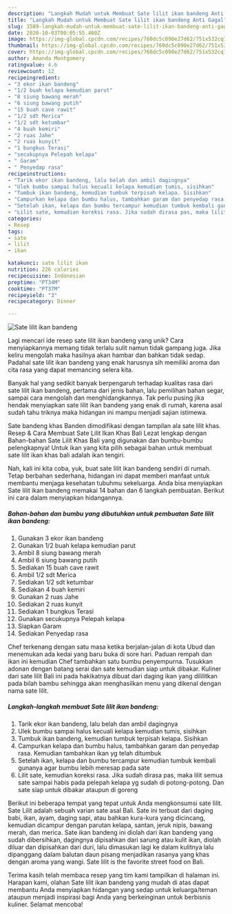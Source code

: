 ```yaml
---
description: "Langkah Mudah untuk Membuat Sate lilit ikan bandeng Anti Gagal"
title: "Langkah Mudah untuk Membuat Sate lilit ikan bandeng Anti Gagal"
slug: 3589-langkah-mudah-untuk-membuat-sate-lilit-ikan-bandeng-anti-gagal
date: 2020-10-03T00:05:55.460Z
image: https://img-global.cpcdn.com/recipes/760dc5c090e27d62/751x532cq70/sate-lilit-ikan-bandeng-foto-resep-utama.jpg
thumbnail: https://img-global.cpcdn.com/recipes/760dc5c090e27d62/751x532cq70/sate-lilit-ikan-bandeng-foto-resep-utama.jpg
cover: https://img-global.cpcdn.com/recipes/760dc5c090e27d62/751x532cq70/sate-lilit-ikan-bandeng-foto-resep-utama.jpg
author: Amanda Montgomery
ratingvalue: 4.6
reviewcount: 12
recipeingredient:
- "3 ekor ikan bandeng"
- "1/2 buah kelapa kemudian parut"
- "8 siung bawang merah"
- "6 siung bawang putih"
- "15 buah cave rawit"
- "1/2 sdt Merica"
- "1/2 sdt ketumbar"
- "4 buah kemiri"
- "2 ruas Jahe"
- "2 ruas kunyit"
- "1 bungkus Terasi"
- "secukupnya Pelepah kelapa"
- " Garam"
- " Penyedap rasa"
recipeinstructions:
- "Tarik ekor ikan bandeng, lalu belah dan ambil dagingnya"
- "Ulek bumbu sampai halus kecuali kelapa kemudian tumis, sisihkan"
- "Tumbuk ikan bandeng, kemudian tumbuk terpisah kelapa. Sisihkan"
- "Campurkan kelapa dan bumbu halus, tambahkan garam dan penyedap rasa. Kemudian tambahkan ikan yg telah ditumbuk"
- "Setelah ikan, kelapa dan bumbu tercampur kemudian tumbuk kembali gunanya agar bumbu lebih meresap pada sate"
- "Lilit sate, kemudian koreksi rasa. Jika sudah dirasa pas, maka lilit semua sate sampai habis pada pelepah kelapa yg sudah di potong-potong. Dan sate siap untuk dibakar ataupun di goreng"
categories:
- Resep
tags:
- sate
- lilit
- ikan

katakunci: sate lilit ikan 
nutrition: 226 calories
recipecuisine: Indonesian
preptime: "PT34M"
cooktime: "PT37M"
recipeyield: "3"
recipecategory: Dinner

---
```



![Sate lilit ikan bandeng](https://img-global.cpcdn.com/recipes/760dc5c090e27d62/751x532cq70/sate-lilit-ikan-bandeng-foto-resep-utama.jpg)

Lagi mencari ide resep sate lilit ikan bandeng yang unik? Cara menyiapkannya memang tidak terlalu sulit namun tidak gampang juga. Jika keliru mengolah maka hasilnya akan hambar dan bahkan tidak sedap. Padahal sate lilit ikan bandeng yang enak harusnya sih memiliki aroma dan cita rasa yang dapat memancing selera kita.

Banyak hal yang sedikit banyak berpengaruh terhadap kualitas rasa dari sate lilit ikan bandeng, pertama dari jenis bahan, lalu pemilihan bahan segar, sampai cara mengolah dan menghidangkannya. Tak perlu pusing jika hendak menyiapkan sate lilit ikan bandeng yang enak di rumah, karena asal sudah tahu triknya maka hidangan ini mampu menjadi sajian istimewa.

Sate bandeng khas Banden dimodifikasi dengan tampilan ala sate lilit khas. Resep &amp; Cara Membuat Sate Lilit Ikan Khas Bali Lezat lengkap dengan Bahan-bahan Sate Lilit Khas Bali yang digunakan dan bumbu-bumbu pelengkapnya! Untuk ikan yang kita pilih sebagai bahan untuk membuat sate lilit ikan khas bali adalah ikan tengiri.


Nah, kali ini kita coba, yuk, buat sate lilit ikan bandeng sendiri di rumah. Tetap berbahan sederhana, hidangan ini dapat memberi manfaat untuk membantu menjaga kesehatan tubuhmu sekeluarga. Anda bisa menyiapkan Sate lilit ikan bandeng memakai 14 bahan dan 6 langkah pembuatan. Berikut ini cara dalam menyiapkan hidangannya.

<!--inarticleads1-->

##### Bahan-bahan dan bumbu yang dibutuhkan untuk pembuatan Sate lilit ikan bandeng:

1. Gunakan 3 ekor ikan bandeng
1. Gunakan 1/2 buah kelapa kemudian parut
1. Ambil 8 siung bawang merah
1. Ambil 6 siung bawang putih
1. Sediakan 15 buah cave rawit
1. Ambil 1/2 sdt Merica
1. Sediakan 1/2 sdt ketumbar
1. Sediakan 4 buah kemiri
1. Gunakan 2 ruas Jahe
1. Sediakan 2 ruas kunyit
1. Sediakan 1 bungkus Terasi
1. Gunakan secukupnya Pelepah kelapa
1. Siapkan  Garam
1. Sediakan  Penyedap rasa


Chef terkenang dengan satu masa ketika berjalan-jalan di kota Ubud dan menemukan ada kedai yang baru buka di sore hari. Paduan rempah dan ikan ini kemudian Chef tambahkan satu bumbu penyempurna. Tusukkan adonan dengan batang serai dan sate kemudian siap untuk dibakar. Kuliner dari sate lilit Bali ini pada hakikatnya dibuat dari daging ikan yang dililitkan pada bilah bambu sehingga akan menghasilkan menu yang dikenal dengan nama sate lilit. 

<!--inarticleads2-->

##### Langkah-langkah membuat Sate lilit ikan bandeng:

1. Tarik ekor ikan bandeng, lalu belah dan ambil dagingnya
1. Ulek bumbu sampai halus kecuali kelapa kemudian tumis, sisihkan
1. Tumbuk ikan bandeng, kemudian tumbuk terpisah kelapa. Sisihkan
1. Campurkan kelapa dan bumbu halus, tambahkan garam dan penyedap rasa. Kemudian tambahkan ikan yg telah ditumbuk
1. Setelah ikan, kelapa dan bumbu tercampur kemudian tumbuk kembali gunanya agar bumbu lebih meresap pada sate
1. Lilit sate, kemudian koreksi rasa. Jika sudah dirasa pas, maka lilit semua sate sampai habis pada pelepah kelapa yg sudah di potong-potong. Dan sate siap untuk dibakar ataupun di goreng


Berikut ini beberapa tempat yang tepat untuk Anda mengkonsumsi sate lilit. Sate Lilit adalah sebuah varian sate asal Bali. Sate ini terbuat dari daging babi, ikan, ayam, daging sapi, atau bahkan kura-kura yang dicincang, kemudian dicampur dengan parutan kelapa, santan, jeruk nipis, bawang merah, dan merica. Sate ikan bandeng ini diolah dari ikan bandeng yang sudah dibersihkan, dagingnya dipisahkan dari sarung atau kulit ikan, diolah diluar dan dipisahkan dari duri, lalu dimasukan lagi ke dalam kulitnya lalu dipanggang dalam balutan daun pisang menjadikan rasanya yang khas dengan aroma yang wangi. Sate lilit is the favorite street food on Bali. 

Terima kasih telah membaca resep yang tim kami tampilkan di halaman ini. Harapan kami, olahan Sate lilit ikan bandeng yang mudah di atas dapat membantu Anda menyiapkan hidangan yang sedap untuk keluarga/teman ataupun menjadi inspirasi bagi Anda yang berkeinginan untuk berbisnis kuliner. Selamat mencoba!
